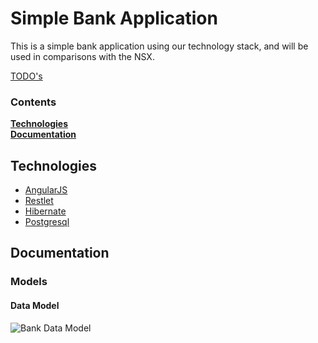 # Simple Bank Application 

This is a simple bank application using our technology stack, and will be used in comparisons with the NSX.

[TODO's](TODO.md)

### Contents
[**Technologies**](#technologies)  
[**Documentation**](#documentation)

## Technologies

* [AngularJS]
* [Restlet]
* [Hibernate]
* [Postgresql]

## Documentation

### Models

#### Data Model

![Bank Data Model][DataModel]

[//]: # (link variables)

   [AngularJS]: <http://angularjs.org>
   [Restlet]: <https://restlet.com/>
   [Postgresql]: <http://www.postgresql.org/>
   [Hibernate]: <http://hibernate.org/>
   [DataModel]: <https://github.com/cpslabteam/bank/blob/master/docs/models/BankDataModel.png>
